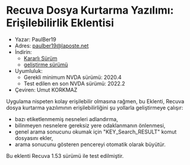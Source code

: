 # Recuva Dosya Kurtarma Yazılımı: Erişilebilirlik Eklentisi #
* Yazar: PaulBer19
* Adres: paulber19@laposte.net
* İndirin:
	* [Kararlı Sürüm][1]
	* [geliştirme sürümü][2]
* Uyumluluk:
	* Gerekli minimum NVDA sürümü: 2020.4
	* Test edilen en son NVDA sürümü: 2022.2
* Çeviren: Umut KORKMAZ


Uygulama nispeten kolay erişilebilir olmasına rağmen, bu Eklenti, Recuva dosya kurtarma yazılımının erişilebilirliğini şu yollarla geliştirmeye çalışır:

* bazı etiketlenmemiş nesneleri adlandırma,
* bilinmeyen nesnelere gereksiz yere odaklanmanın önlenmesi,
* genel arama sonucunu okumak için "KEY_Search_RESULT" komut dosyasını ekler,
* arama sonucunu gösteren pencereyi otomatik olarak büyütür.


Bu eklenti Recuva 1.53 sürümü ile test edilmiştir.


[1]: https://github.com/paulber007/AllMyNVDAAddons/raw/master/recuvaAccessEnhancement/recuvaAccessEnhancement-1.6.1.nvda-addon
[2]: https://github.com/paulber007/AllMyNVDAAddons/tree/master/recuvaAccessEnhancement/dev
